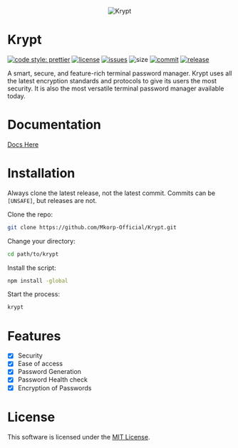 <p align="center">
  <img src="https://github.com/raklaptudirm/Krypt/blob/main/imgs/logo.png" align="center" alt="Krypt">
</p>

# Krypt

[![code style: prettier](https://img.shields.io/badge/code_style-prettier-ff69b4.svg?style=flat)](https://github.com/prettier/prettier)
[![license](https://img.shields.io/badge/license-MIT-blue.svg)](https://github.com/Mkorp-Official/Krypt/blob/main/LICENSE)
[![issues](https://img.shields.io/github/issues/Mkorp-Official/Krypt)](https://github.com/Mkorp-Official/Krypt/issues)
![size](https://img.shields.io/github/repo-size/Mkorp-Official/Krypt)
[![commit](https://img.shields.io/github/last-commit/Mkorp-Official/Krypt)](https://github.com/raklaptudirm/Krypt/commits/main)
[![release](https://img.shields.io/github/release-date/Mkorp-Official/Krypt)](https://github.com/raklaptudirm/Krypt/releases/latest)

A smart, secure, and feature-rich terminal password manager. Krypt uses all the latest encryption standards and protocols to give its users the most security. It is also the most versatile terminal password manager available today.

# Documentation
[Docs Here](https://github.com/Mkorp-Official/Krypt/wiki)

# Installation

Always clone the latest release, not the latest commit. Commits can be `[UNSAFE]`, but releases are not.

Clone the repo:

```bash
git clone https://github.com/Mkorp-Official/Krypt.git
```

Change your directory:

```bash
cd path/to/krypt
```

Install the script:

```bash
npm install -global
```

Start the process:

```bash
krypt
```

# Features

- [x] Security
- [x] Ease of access
- [x] Password Generation
- [x] Password Health check
- [x] Encryption of Passwords

# License

This software is licensed under the [MIT License](https://choosealicense.com/licenses/mit/).
